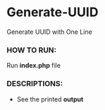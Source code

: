 # Generate-UUID
Generate UUID with One Line

### HOW TO RUN:
Run **index.php** file

### DESCRIPTIONS:
- See the printed **output**
